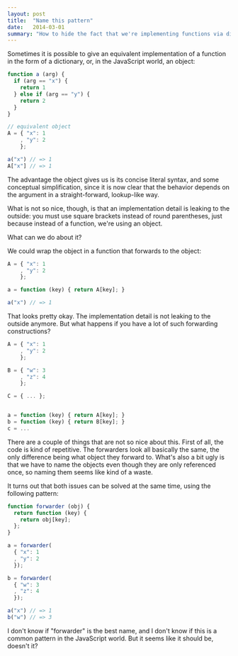 ```yaml
---
layout: post
title:  "Name this pattern"
date:   2014-03-01
summary: "How to hide the fact that we're implementing functions via dictionaries; in JavaScript."
---
```


Sometimes it is possible to give an equivalent implementation of a function in the form of a dictionary, or, in the JavaScript world, an object:

```javascript
function a (arg) {
  if (arg == "x") {
    return 1
  } else if (arg == "y") {
    return 2
  }
}

// equivalent object
A = { "x": 1
    , "y": 2
    };

a("x") // => 1
A["x"] // => 1
```

The advantage the object gives us is its concise literal syntax, and some conceptual simplification, since it is now clear that the behavior depends on the argument in a straight-forward, lookup-like way.

What is not so nice, though, is that an implementation detail is leaking to the outside: you must use square brackets instead of round parentheses, just because instead of a function, we're using an object.

What can we do about it?

We could wrap the object in a function that forwards to the object:

```javascript
A = { "x": 1
    , "y": 2
    };

a = function (key) { return A[key]; }

a("x") // => 1
```

That looks pretty okay. The implementation detail is not leaking to the outside anymore. But what happens if you have a lot of such forwarding constructions?

```javascript
A = { "x": 1
    , "y": 2
    };

B = { "w": 3
    , "z": 4
    };

C = { ... };


a = function (key) { return A[key]; }
b = function (key) { return B[key]; }
c = ...

```

There are a couple of things that are not so nice about this. First of all, the code is kind of repetitive. The forwarders look all basically the same, the only difference being what object they forward to. What's also a bit ugly is that we have to name the objects even though they are only referenced once, so naming them seems like kind of a waste.

It turns out that both issues can be solved at the same time, using the following pattern:

```javascript
function forwarder (obj) {
  return function (key) {
    return obj[key];
  };
}

a = forwarder(
  { "x": 1
  , "y": 2
  });

b = forwarder(
  { "w": 3
  , "z": 4
  });

a("x") // => 1
b("w") // => 3
```

I don't know if "forwarder" is the best name, and I don't know if this is a common pattern in the JavaScript world. But it seems like it should be, doesn't it?
